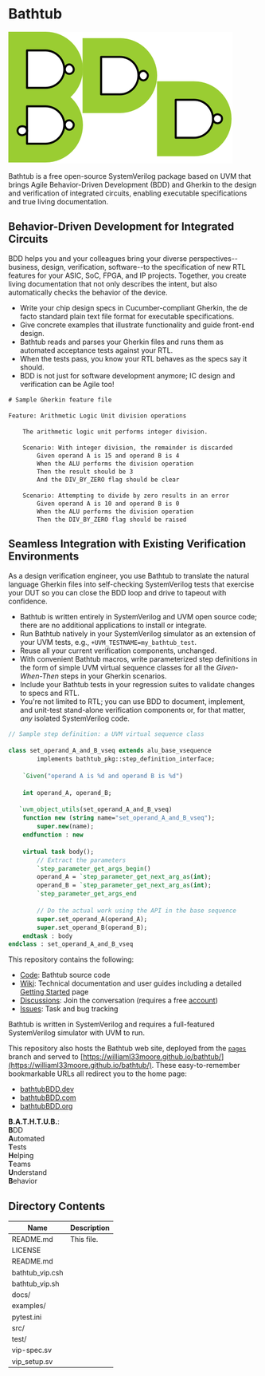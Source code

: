 # Bathtub

![Bathtub_Logo](docs/assets/Bathtub_Logo.png)

Bathtub is a free open-source
SystemVerilog package
based on UVM 
that brings Agile Behavior-Driven Development (BDD)
and Gherkin
to the design and verification of integrated circuits,
enabling executable specifications and true living documentation.

## Behavior-Driven Development for Integrated Circuits
BDD helps you and your colleagues bring your diverse perspectives--business, design, verification, software--to the specification of new RTL features for your ASIC, SoC, FPGA, and IP projects. Together, you create living documentation that not only describes the intent, but also automatically checks the behavior of the device.
* Write your chip design specs in Cucumber-compliant Gherkin, the de facto standard plain text file format for executable specifications.
* Give concrete examples that illustrate functionality and guide front-end design.
* Bathtub reads and parses your Gherkin files and runs them as automated acceptance tests against your RTL.
* When the tests pass, you know your RTL behaves as the specs say it should.
* BDD is not just for software development anymore; IC design and verification can be Agile too!

```gherkin
# Sample Gherkin feature file

Feature: Arithmetic Logic Unit division operations

    The arithmetic logic unit performs integer division.

    Scenario: With integer division, the remainder is discarded
        Given operand A is 15 and operand B is 4
        When the ALU performs the division operation
        Then the result should be 3
        And the DIV_BY_ZERO flag should be clear

    Scenario: Attempting to divide by zero results in an error
        Given operand A is 10 and operand B is 0
        When the ALU performs the division operation
        Then the DIV_BY_ZERO flag should be raised
```

## Seamless Integration with Existing Verification Environments
As a design verification engineer, you use Bathtub to translate the natural language Gherkin files into self-checking SystemVerilog tests that exercise your DUT so you can close the BDD loop and drive to tapeout with confidence.
* Bathtub is written entirely in SystemVerilog and UVM open source code; there are no additional applications to install or integrate.
* Run Bathtub natively in your SystemVerilog simulator as an extension of your UVM tests, e.g., `+UVM_TESTNAME=my_bathtub_test`.
* Reuse all your current verification components, unchanged.
* With convenient Bathtub macros, write parameterized step definitions in the form of simple UVM virtual sequence classes for all the _Given-When-Then_ steps in your Gherkin scenarios.
* Include your Bathtub tests in your regression suites to validate changes to specs and RTL.
* You're not limited to RTL; you can use BDD to document, implement, and unit-test stand-alone verification components or, for that matter, _any_ isolated SystemVerilog code.

```sv
// Sample step definition: a UVM virtual sequence class

class set_operand_A_and_B_vseq extends alu_base_vsequence
        implements bathtub_pkg::step_definition_interface;

    `Given("operand A is %d and operand B is %d")

    int operand_A, operand_B;

   `uvm_object_utils(set_operand_A_and_B_vseq)
    function new (string name="set_operand_A_and_B_vseq");
        super.new(name);
    endfunction : new

    virtual task body();
        // Extract the parameters
        `step_parameter_get_args_begin()
        operand_A = `step_parameter_get_next_arg_as(int);
        operand_B = `step_parameter_get_next_arg_as(int);
        `step_parameter_get_args_end

        // Do the actual work using the API in the base sequence
        super.set_operand_A(operand_A); 
        super.set_operand_B(operand_B);
    endtask : body
endclass : set_operand_A_and_B_vseq
```

This repository contains the following:

* [Code](https://github.com/williaml33moore/bathtub): Bathtub source code
* [Wiki](https://github.com/williaml33moore/bathtub/wiki): Technical documentation and user guides including a detailed [Getting Started](https://github.com/williaml33moore/bathtub/wiki/Getting-Started) page
* [Discussions](https://github.com/williaml33moore/bathtub/discussions): Join the conversation (requires a free [account](https://github.com/signup?ref_cta=Sign+up&ref_loc=header+logged+out&ref_page=%2F%3Cuser-name%3E%2F%3Crepo-name%3E%2Fdiscussions%2Findex&source=header-repo&source_repo=williaml33moore%2Fbathtub_))
* [Issues](https://github.com/williaml33moore/bathtub/issues): Task and bug tracking

Bathtub is written in SystemVerilog and requires a full-featured SystemVerilog simulator with UVM to run.

This repository also hosts the Bathtub web site, deployed from the [`pages`](https://github.com/williaml33moore/bathtub/tree/pages) branch and served to [https://williaml33moore.github.io/bathtub/](https://williaml33moore.github.io/bathtub/).
These easy-to-remember bookmarkable URLs all redirect you to the home page:
* [bathtubBDD.dev](https://bathtubbdd.dev)
* [bathtubBDD.com](http://bathtubbdd.com)
* [bathtubBDD.org](http://bathtubbdd.org)

**B.A.T.H.T.U.B.**: \
**B**DD \
**A**utomated \
**T**ests \
**H**elping \
**T**eams \
**U**nderstand \
**B**ehavior

## Directory Contents
| Name | Description |
| --- | --- |
| README.md | This file. |
| LICENSE |  |
| README.md |  |
| bathtub_vip.csh |  |
| bathtub_vip.sh |  |
| docs/ |  |
| examples/ |  |
| pytest.ini |  |
| src/ |  |
| test/ |  |
| vip-spec.sv |  |
| vip_setup.sv |  |
